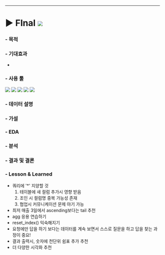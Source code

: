 ***

# ▶ FInal <img src="https://img.shields.io/badge/Personal_Project-000000"/>

### - 목적


### - 기대효과

-
### - 사용 툴

<img src="https://img.shields.io/badge/Python-3776AB?style=flat&logo=python&logoColor=white"/> <img src="https://img.shields.io/badge/MySQL-4479A1?style=flat&logo=mysql&logoColor=white"/> <img src="https://img.shields.io/badge/VisualStudioCode-007ACC?style=flat&logo=visualstudiocode&logoColor=white"/> <img src="https://img.shields.io/badge/DBeaver-382923?style=flat&logo=dbeaver&logoColor=white"/> <img src="https://img.shields.io/badge/Tableau-E97627?style=flat&logo=tableau&logoColor=white"/>

### - 데이터 설명


### - 가설

### - EDA


### - 분석

### - 결과 및 결론



### - Lesson & Learned
- 쿼리에 '*' 지양할 것
  1. 테이블에 새 컬럼 추가시 영향 받음
  2. 조인 시 컬럼명 중복 가능성 존재
  3. 협업시 커뮤니케이션 문제 야기 가능
- 최저 매출 3일에서 ascending보다는 tail 추천
- agg 응용 연습하기
- reset_index() 익숙해지기
- 요청에만 답을 하기 보다는 데이터를 계속 보면서 스스로 질문을 하고 답을 찾는 과정이 중요!
- 결과 출력시, 숫자에 천단위 쉼표 추가 추천
- 더 다양한 시각화 추천
